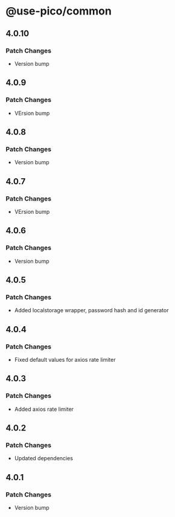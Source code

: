 # @use-pico/common

## 4.0.10

### Patch Changes

- Version bump

## 4.0.9

### Patch Changes

- VErsion bump

## 4.0.8

### Patch Changes

- Version bump

## 4.0.7

### Patch Changes

- VErsion bump

## 4.0.6

### Patch Changes

- Version bump

## 4.0.5

### Patch Changes

- Added localstorage wrapper, password hash and id generator

## 4.0.4

### Patch Changes

- Fixed default values for axios rate limiter

## 4.0.3

### Patch Changes

- Added axios rate limiter

## 4.0.2

### Patch Changes

- Updated dependencies

## 4.0.1

### Patch Changes

- Version bump
